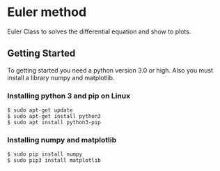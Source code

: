 # Euler method

Euler Class to solves the differential equation and show to plots.

## Getting Started

To getting started you need a python version 3.0 or high. Also you must install a library numpy and matplotlib.

### Installing python 3 and pip on Linux
```
$ sudo apt-get update
$ sudo apt-get install python3
$ sudo apt install python3-pip
```
### Installing numpy and matplotlib
```
$ sudo pip install numpy
$ sudo pip3 install matplotlib
```
